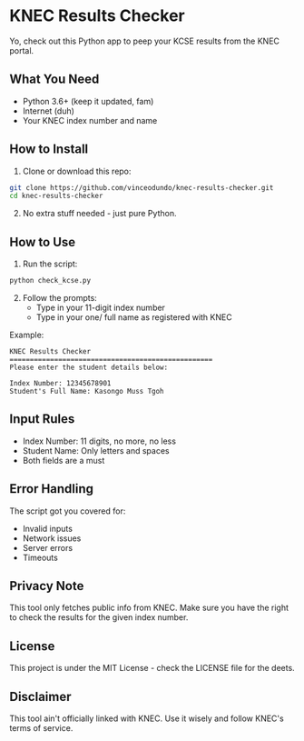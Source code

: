 # KNEC Results Checker

Yo, check out this Python app to peep your KCSE results from the KNEC portal.

## What You Need

- Python 3.6+ (keep it updated, fam)
- Internet (duh)
- Your KNEC index number and name

## How to Install

1. Clone or download this repo:

```bash
git clone https://github.com/vinceodundo/knec-results-checker.git
cd knec-results-checker
```

2. No extra stuff needed - just pure Python.

## How to Use

1. Run the script:

```bash
python check_kcse.py
```

2. Follow the prompts:
   - Type in your 11-digit index number
   - Type in your one/ full name as registered with KNEC

Example:

```
KNEC Results Checker
==================================================
Please enter the student details below:

Index Number: 12345678901
Student's Full Name: Kasongo Muss Tgoh
```

## Input Rules

- Index Number: 11 digits, no more, no less
- Student Name: Only letters and spaces
- Both fields are a must

## Error Handling

The script got you covered for:

- Invalid inputs
- Network issues
- Server errors
- Timeouts

## Privacy Note

This tool only fetches public info from KNEC. Make sure you have the right to check the results for the given index number.

## License

This project is under the MIT License - check the LICENSE file for the deets.

## Disclaimer

This tool ain't officially linked with KNEC. Use it wisely and follow KNEC's terms of service.
